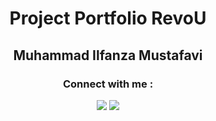 <h1 align='center'> Project Portfolio RevoU </h1>
<h2 align='center'> Muhammad Ilfanza Mustafavi </h2>
<h3 align='center'> Connect with me : </h3>
<p align="center">
<a href="https://linkedin.com/in/ilfanza" target="blank"><img src="https://skillicons.dev/icons?i=linkedin" /></a>
<a href="https://www.instagram.com/ilfanzamstfv" target="blank"><img src="https://skillicons.dev/icons?i=instagram" /></a>
</p>

